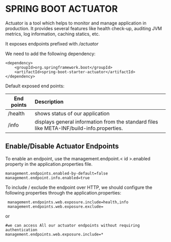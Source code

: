 # SPRING BOOT ACTUATOR #

Actuator is a tool which helps to monitor and manage application in production. It provides several features 
like health check-up, auditing JVM metrics, log information, caching statics, etc.

It exposes endpoints prefixed with */actuator*

We need to add the following dependency:
```
<dependency>
    <groupId>org.springframework.boot</groupId>
    <artifactId>spring-boot-starter-actuator</artifactId>
</dependency>
```

Default exposed end points:

| End points | Description |
| --- | :--- |
|/health| shows status of our application|
|/info| displays general information from the standard files like META-INF/build-info.properties. |

## Enable/Disable Actuator Endpoints ##
To enable an endpoint, use the management.endpoint.< id >.enabled property in the application.properties file.
```
management.endpoints.enabled-by-default=false
management.endpoint.info.enabled=true
```
To include / exclude the endpoint over HTTP, we should configure the following properties through the application.properties:

```
 management.endpoints.web.exposure.include=health,info 
 management.endpoints.web.exposure.exclude=
```
or
```
#we can access All our actuator endpoints without requiring authentication
management.endpoints.web.exposure.include=*
```
                                                                                                     


